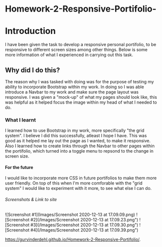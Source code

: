 # Homework-2-Responsive-Portifolio-

# Introduction
I have been given the task to develop a responsive personal portifolio, to be responsive to different screen sizes among other things. Below is some more information of what I experienced in carrying out this task.

## Why did I do this?
The reason why I was tasked with doing was for the purpose of testing my ability to incorporate Bootstrap within my work. In doing so I was able introduce a Navbar to my work and make sure the page layout was responsive. I was given a "mock-up" of what my pages should look like, this was helpful as it helped focus the image within my head of what I needed to do. 
 
### What I learnt
I learned how to use Bootstrap in my work, more specifically "the grid system". I believe I did this successfully, atleast I hope I have. This was good as it helped me lay out the page as I wanted, to make it responsive. Also I learned how to create links through the Navbar to other pages within the portifolio, which turned into a toggle menu to repsond to the change in screen size. 

#### For the future
I would like to incorporate more CSS in future portifolios to make them more user friendly. On top of this when I'm more comforable with the "grid system" I would like to experiment with it more, to see what else I can do. 

###### Screenshots & Link to site
![Screenshot #1](Images/Screenshot 2020-12-13 at 17.09.09.png)
![Screenshot #2](/Images/Screenshot 2020-12-13 at 17.09.23.png")
![Screenshot #3](/Images/Screenshot 2020-12-13 at 17.09.30.png")
![Screenshot #4](/Images/Screenshot 2020-12-13 at 17.09.39.png")

https://gurvinderdehl.github.io/Homework-2-Responsive-Portifolio/.
